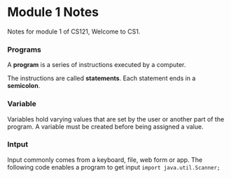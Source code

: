 # Module 1 Notes
Notes for module 1 of CS121, Welcome to CS1. 

### Programs
A **program** is a series of instructions executed by a computer.

The instructions are called **statements**. Each statement ends in a **semicolon**.

### Variable
Variables hold varying values that are set by the user or another part of the program. A variable must be created before being assigned a value.

### Intput
Input commonly comes from a keyboard, file, web form or app. The following code enables a program to get input `import java.util.Scanner;`

